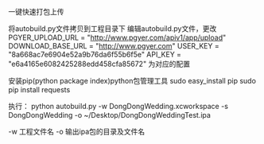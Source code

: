 一键快速打包上传

将autobuild.py文件拷贝到工程目录下
编辑autobuild.py文件，更改
PGYER_UPLOAD_URL = "http://www.pgyer.com/apiv1/app/upload"
DOWNLOAD_BASE_URL = "http://www.pgyer.com"
USER_KEY = "8a668ac7e6904e52a9b76da6f55b6f5e"
API_KEY = "e6a4165e6082425288edd458cfa85672"
为对应的配置


安装pip(python package index)python包管理工具
sudo easy_install pip
sudo pip install requests

执行：
python autobuild.py -w DongDongWedding.xcworkspace -s DongDongWedding -o ~/Desktop/DongDongWeddingTest.ipa

-w 工程文件名
-o 输出ipa包的目录及文件名